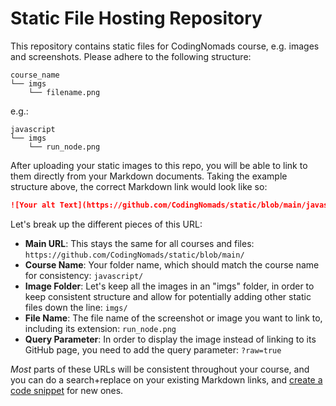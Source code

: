 # Static File Hosting Repository

This repository contains static files for CodingNomads course, e.g. images and screenshots. Please adhere to the following structure:

```
course_name
└── imgs
    └── filename.png
```

e.g.:

```
javascript
└── imgs
    └── run_node.png
```

After uploading your static images to this repo, you will be able to link to them directly from your Markdown documents. Taking the example structure above, the correct Markdown link would look like so:

```markdown
![Your alt Text](https://github.com/CodingNomads/static/blob/main/javascript/imgs/run_node.png?raw=true)
```

Let's break up the different pieces of this URL:

- **Main URL**: This stays the same for all courses and files: `https://github.com/CodingNomads/static/blob/main/`
- **Course Name**: Your folder name, which should match the course name for consistency: `javascript/`
- **Image Folder**: Let's keep all the images in an "imgs" folder, in order to keep consistent structure and allow for potentially adding other static files down the line: `imgs/`
- **File Name**: The file name of the screenshot or image you want to link to, including its extension: `run_node.png`
- **Query Parameter**: In order to display the image instead of linking to its GitHub page, you need to add the query parameter: `?raw=true`

_Most_ parts of these URLs will be consistent throughout your course, and you can do a search+replace on your existing Markdown links, and [create a code snippet](https://codingnomads.github.io/creator-docs/02-markdown-course-creation/#auto-expand-text-snippets) for new ones.
